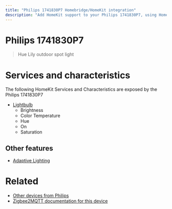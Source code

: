 ```yaml
---
title: "Philips 1741830P7 Homebridge/HomeKit integration"
description: "Add HomeKit support to your Philips 1741830P7, using Homebridge, Zigbee2MQTT and homebridge-z2m."
---
```

<!---
This file has been GENERATED using src/docgen/docgen.ts
DO NOT EDIT THIS FILE MANUALLY!
-->
# Philips 1741830P7
> Hue Lily outdoor spot light


# Services and characteristics
The following HomeKit Services and Characteristics are exposed by
the Philips 1741830P7

* [Lightbulb](../../light.md)
  * Brightness
  * Color Temperature
  * Hue
  * On
  * Saturation

## Other features
* [Adaptive Lighting](../../light.md)

# Related
* [Other devices from Philips](../index.md#philips)
* [Zigbee2MQTT documentation for this device](https://www.zigbee2mqtt.io/devices/1741830P7.html)